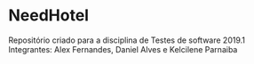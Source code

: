 # NeedHotel
Repositório criado para a disciplina de Testes de software 2019.1
Integrantes: Alex Fernandes, Daniel Alves e Kelcilene Parnaiba
